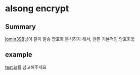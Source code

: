 # alsong encrypt
## Summary
[jomin398](https://github.com/jomin398)님이 같이 알송 암호화 분석하자 해서, 만든 기본적인 암호화툴
## example
[test.js](https://github.com/archethic/alsong-encrypt/blob/master/test.js)를 참고해주세요